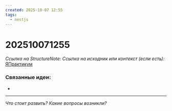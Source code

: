```yaml
---
created: 2025-10-07 12:55
tags:
  - nestjs
---
```

# 202510071255
*Ссылка на StructureNote:*
*Ссылка на исходник или контекст (если есть):* [ЯПрактикум]()

### Связанные идеи:
* 
---

*Что стоит развить? Какие вопросы возникли?*